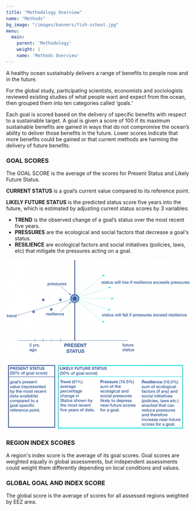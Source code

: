 ```yaml
---
title: "Methodology Overview"
name: "Methods"
bg_image: "/images/banners/fish-school.jpg"
menu:
  main:
    parent: 'Methodology'
    weight: 1
    name: 'Methods Overview'
---
```


A healthy ocean sustainably delivers a range of benefits to people now and in the future.

For the global study, participating scientists, economists and sociologists reviewed existing studies of what people want and expect from the ocean, then grouped them into ten categories called ‘goals.’  

Each goal is scored based on the delivery of specific benefits with respect to a sustainable target. A goal is given a score of 100 if its maximum sustainable benefits are gained in ways that do not compromise the ocean’s ability to deliver those benefits in the future.  Lower scores indicate that more benefits could be gained or that current methods are harming the delivery of future benefits.


### GOAL SCORES

The GOAL SCORE is the average of the scores for Present Status and Likely Future Status. 

**CURRENT STATUS** is a goal’s current value compared to its reference point. 

**LIKELY FUTURE STATUS** is the predicted status score five years into the future, which is estimated by adjusting current status scores by 3 variables: 

* **TREND** is the observed change of a goal’s status over the most recent five years. 
* **PRESSURES** are the ecological and social factors that decrease a goal's status. 
* **RESILIENCE** are ecological factors and social initiatives (policies, laws, etc) that mitigate the pressures acting on a goal.  

![Infographic](/content/images/infographs/methodology-chart.jpg)

### REGION INDEX SCORES
A region's index score is the average of its goal scores. Goal scores are weighted equally in global assessments, but independent assessments could weight them differently depending on local conditions and values.   

### GLOBAL GOAL AND INDEX SCORE
The global score is the average of scores for all assessed regions weighted by EEZ area.  
